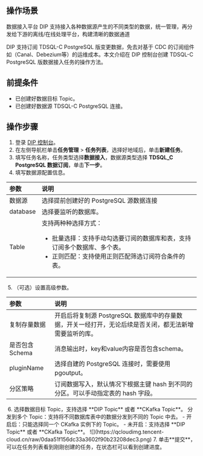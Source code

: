 ## 操作场景

数据接入平台 DIP 支持接入各种数据源产生的不同类型的数据，统一管理，再分发给下游的离线/在线处理平台，构建清晰的数据通道

DIP 支持订阅 TDSQL-C PostgreSQL 版变更数据，免去对基于 CDC 的订阅组件如（Canal、Debezium等）的运维成本。本文介绍在 DIP 控制台创建 TDSQL-C PostgreSQL 版数据接入任务的操作方法。

## 前提条件

- 已创建好数据目标 Topic。
- 已创建好数据源 TDSQL-C PostgreSQL 连接。

## 操作步骤

1. 登录 [DIP 控制台](https://console.cloud.tencent.com/ckafka/datahub-overview)。
2. 在左侧导航栏单击**任务管理** > **任务列表**，选择好地域后，单击**新建任务**。
3. 填写任务名称，任务类型选择**数据接入**，数据源类型选择 **TDSQL_C PostgreSQL 数据订阅**，单击**下一步**。
4. 填写数据源配置信息。
<table>
<thead>
<tr>
<th align="left">参数</th>
<th align="left">说明</th>
</tr>
</thead>
<tbody><tr>
<td align="left">数据源</td>
<td align="left">选择提前创建好的 PostgreSQL 源数据连接</td>
</tr>
<tr>
<td align="left">database</td>
<td align="left">选择要监听的数据库。</td>
</tr>
<tr>
<td align="left">Table</td>
<td align="left">支持两种种选择方式：<ul><li>批量选择：支持手动勾选要订阅的数据库和表，支持订阅多个数据库、多个表。</li><li>正则匹配：支持使用正则匹配筛选订阅符合条件的表。</li></ul></td>
</tr>
</tbody></table>
<img src="https://qcloudimg.tencent-cloud.cn/raw/3623ac5667b8c750e2f0943f683450ba.png" alt=""> 
5. （可选）设置高级参数。
<table>
<thead>
<tr>
<th align="left">参数</th>
<th align="left">说明</th>
</tr>
</thead>
<tbody><tr>
<td align="left">复制存量数据</td>
<td align="left">开启后将复制源 PostgreSQL 数据库中的存量数据，开关一经打开，无论后续是否关闭，都无法新增需要监听的库。</td>
</tr>
<tr>
<td align="left">是否包含Schema</td>
<td align="left">消息输出时，key和value内容是否包含schema。</td>
</tr>
<tr>
<td align="left">pluginName</td>
<td align="left">选择自建的 PostgreSQL 连接时，需要使用 pgoutput。</td>
</tr>
<tr>
<td align="left">分区策略</td>
<td align="left">订阅数据写入，默认情况下根据主键 hash 到不同的分区。可以手动指定表的 hash 字段。</td>
</tr>
</tbody></table>
<img src="https://qcloudimg.tencent-cloud.cn/raw/0265e7a8c635d4098888a6dcb2d2b7dc.png" alt=""> 
6. 选择数据目标 Topic，支持选择 **DIP Topic** 或者 **CKafka Topic**。
   分发到多个 Topic：支持将不同数据库表中的数据分发到不同的 Topic 中去。
   - 开启后：只能选择同一个 CKafka 实例下的 Topic。
   - 未开启：支持选择 **DIP Topic** 或者 **CKafka Topic**。
     ![](https://qcloudimg.tencent-cloud.cn/raw/0daa51f156dc33a3602f90b23208dec3.png)
7. 单击**提交**，可以在任务列表看到刚刚创建的任务，在状态栏可以看到创建进度。

   
